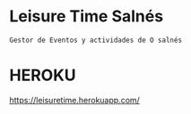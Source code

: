 # Leisure Time Salnés

```
Gestor de Eventos y actividades de O salnés

```
# HEROKU
https://leisuretime.herokuapp.com/
